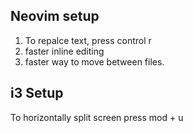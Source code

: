 ## Neovim setup
1. To repalce text, press control r
4. faster inline editing
5. faster way to move between files.

## i3 Setup

To horizontally split screen press mod + u
